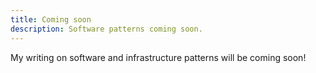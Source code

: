 ```yaml
---
title: Coming soon
description: Software patterns coming soon.
---
```


My writing on software and infrastructure patterns will be coming soon!

